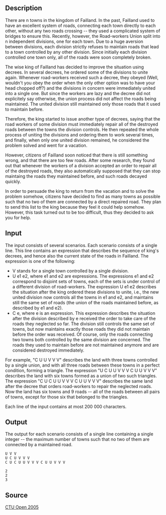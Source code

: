 <h2>Description</h2><p>There are n towns in the kingdom of Failland. In the past, Failland used to have an excellent system of roads, connecting each town directly to each other, without any two roads crossing -- they used a complicated system of bridges to ensure this. Recently, however, the Road-workers Union split into n independent divisions, one for each town. Due to a huge aversion between divisions, each division strictly refuses to maintain roads that lead to a town controlled by any other division. Since initially each division controlled one town only, all of the roads were soon completely broken. 
</p>
The wise king of Failland has decided to improve the situation using decrees. In several decrees, he ordered some of the divisions to unite again. Whenever road-workers received such a decree, they obeyed (Well, wouldn't you obey the order when the only other option was to have your head chopped off?) and the divisions in concern were immediately united into a single one. But since the workers are lazy and the decree did not explicitely say otherwise, the union process did not affect the roads being maintained. The united division still maintained only those roads that it used to maintain before. 

Therefore, the king started to issue another type of decrees, saying that the road workers of some division must immediately repair all of the destroyed roads between the towns the division controls. He then repeated the whole process of uniting the divisions and ordering them to work several times, and finally, when only one united division remained, he considered the problem solved and went for a vacation. 

However, citizens of Failland soon noticed that there is still something wrong, and that there are too few roads. After some research, they found out that whenever the workers of a division accepted an order to repair all of the destroyed roads, they also automatically supposed that they can stop maintaing the roads they maintained before, and such roads decayed quickly. 

In order to persuade the king to return from the vacation and to solve the problem somehow, citizens have decided to find as many towns as possible such that no two of them are connected by a direct repaired road. They plan to send this list to the king because they feel it could help somehow. However, this task turned out to be too difficult, thus they decided to ask you for help. <h2>Input</h2><p>The input consists of several scenarios. Each scenario consists of a single line. This line contains an expression that describes the sequence of king's decrees, and hence also the current state of the roads in Failland. The expression is one of the following: </p><ul><li>V stands for a single town controlled by a single division. </li><li>U e1 e2, where e1 and e2 are expressions. The expressions e1 and e2 correspond to disjoint sets of towns, each of the sets is under control of a different division of road-workers. The expression U e1 e2 describes the situation after the king ordered these divisions to unite, i.e., the new united division now controls all the towns in e1 and e2, and maintains still the same set of roads (the union of the roads maintained before, as described by e1 and e2). </li><li>C e, where e is an expression. This expression describes the situation after the division described by e received the order to take care of the roads they neglected so far. The division still controls the same set of towns, but now maintains exactly those roads they did not maintain before the order was received. Of course, only the roads connecting two towns both controlled by the same division are concerned. The roads they used to maintain before are not maintained anymore and are considered destroyed immediately. </li></ul><p>For example, "C U U V V V" describes the land with three towns controlled by a single union, and with all three roads between these towns in a perfect condition, forming a triangle. The expression "U C U U V V V C U U V V V" describes the land with six towns formed as a union of two such triangles. The expression "C U C U U V V V C U U V V V" describes the same land after the decree that orders road-workers to repair the neglected roads. Now the land has six towns and 9 roads -- all of the roads between all pairs of towns, except for those six that belonged to the triangles. 
</p>
Each line of the input contains at most 200 000 characters. <h2>Output</h2><p>The output for each scenario consists of a single line containing a single integer -- the maximum number of towns such that no two of them are connected by a maintained road. </p><pre><code class="language-input1">U V V
U C U V V V
C U C U U V V V C U U V V V</code></pre><pre><code class="language-output1">2
2
3</code></pre><h2>Source</h2><a href="searchproblem?field=source&amp;key=CTU+Open+2005">CTU Open 2005</a>